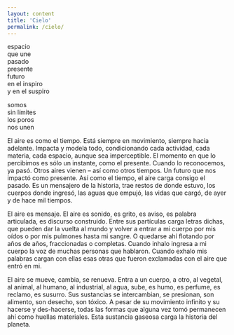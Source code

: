 ```yaml
---
layout: content
title: 'Cielo'
permalink: /cielo/
---
```

espacio  
que une  
pasado  
presente  
futuro  
en el inspiro  
y en el suspiro  
  
somos  
sin límites  
los poros  
nos unen

El aire es como el tiempo. Está siempre en movimiento, siempre hacia adelante. Impacta y modela todo, condicionando cada actividad, cada materia, cada espacio, aunque sea imperceptible. El momento en que lo percibimos es sólo un instante, como el presente. Cuando lo reconocemos, ya pasó. Otros aires vienen – así como otros tiempos. Un futuro que nos impactó como presente. Así como el tiempo, el aire carga consigo el pasado. Es un mensajero de la historia, trae restos de donde estuvo, los cuerpos donde ingresó, las aguas que empujó, las vidas que cargó, de ayer y de hace mil tiempos.

El aire es mensaje. El aire es sonido, es grito, es aviso, es palabra articulada, es discurso construido. Entre sus partículas carga letras dichas, que pueden dar la vuelta al mundo y volver a entrar a mi cuerpo por mis oídos o por mis pulmones hasta mi sangre. O quedarse ahí flotando por años de años, fraccionadas o completas. Cuando inhalo ingresa a mi cuerpo la voz de muchas personas que hablaron. Cuando exhalo mis palabras cargan con ellas esas otras que fueron exclamadas con el aire que entró en mi.

El aire se mueve, cambia, se renueva. Entra a un cuerpo, a otro, al vegetal, al animal, al humano, al industrial, al agua, sube, es humo, es perfume, es reclamo, es susurro. Sus sustancias se intercambian, se presionan, son alimento, son desecho, son tóxico. A pesar de su movimiento infinito y su hacerse y des-hacerse, todas las formas que alguna vez tomó permanecen ahí como huellas materiales. Esta sustancia gaseosa carga la historia del planeta.
